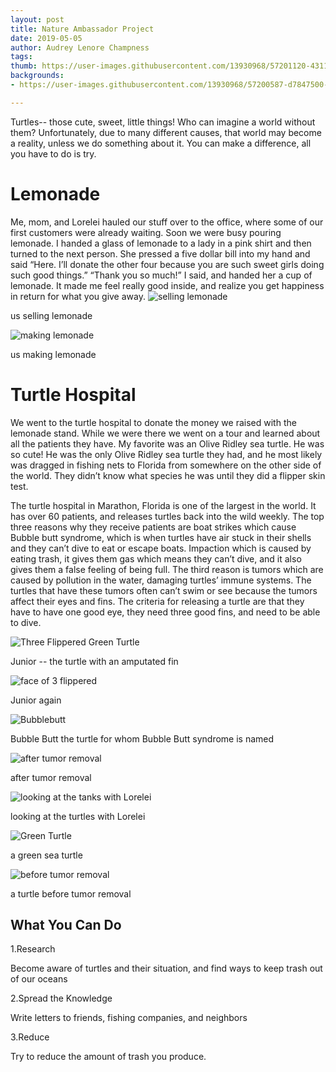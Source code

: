 ```yaml
---
layout: post
title: Nature Ambassador Project
date: 2019-05-05
author: Audrey Lenore Champness
tags:
thumb: https://user-images.githubusercontent.com/13930968/57201120-43111700-6f49-11e9-9e76-42866dc02ef7.png
backgrounds:
- https://user-images.githubusercontent.com/13930968/57200587-d7847500-6f5b-11e9-9697-c90ff7c0eb44.JPG

---
```

Turtles-- those cute, sweet, little things!  Who can imagine a world without them? Unfortunately, due to many different causes,
that world may become a reality, unless we do something about it. You can make a difference, all you have to do is try.

Lemonade
=========
Me, mom, and Lorelei hauled our stuff over to  the office, where some of our first customers were already waiting. 
Soon we were busy pouring lemonade. I handed a glass of lemonade to a lady in a pink shirt and then turned to the next person.
She pressed a five dollar bill into my hand and said “Here. I’ll donate the other four because you are such sweet girls doing such good 
things.”  “Thank you so much!” I said, and handed her a cup of lemonade. It made me feel really good inside, and realize you get 
happiness in return for what you give away.
![selling lemonade](https://user-images.githubusercontent.com/13930968/57200642-5e395200-6f5c-11e9-9207-96e605ba753d.JPG)

us selling lemonade

![making lemonade](https://user-images.githubusercontent.com/13930968/57200682-a5274780-6f5c-11e9-91d7-229b68f74cc1.JPG)

us making lemonade


Turtle Hospital
===============
We went to the turtle hospital to donate the money we raised with the lemonade stand. While we were there we went on a tour and learned 
about all the patients they have. My favorite was an Olive Ridley sea turtle. He was so cute! He was the only Olive Ridley sea turtle
they had, and he most likely was dragged in fishing nets to Florida from somewhere on the other side of the world. They didn’t know what
species he was until they did a flipper skin test.  

The turtle hospital in Marathon, Florida is one of the largest in the world. It has over 60 patients, and releases turtles back into 
the wild weekly. The top three reasons why they receive patients are boat strikes which cause Bubble butt syndrome, which is when turtles
have air stuck in their shells and they can’t dive to eat or escape boats. Impaction which is caused by eating trash, it gives them gas 
which means they can’t dive, and it also gives them a false feeling of being full. The third reason is tumors which are caused by 
pollution in the water, damaging turtles’ immune systems. The turtles that have these tumors often can’t swim or see because the tumors 
affect their eyes and fins. The criteria for releasing a turtle are that they have to have one good eye, they need three good fins, 
and need to be able to dive.

![Three Flippered Green Turtle](https://user-images.githubusercontent.com/13930968/57200563-aad05d80-6f5b-11e9-8f4c-7c1b61990ccb.JPG)

Junior -- the turtle with an amputated fin

![face of 3 flippered](https://user-images.githubusercontent.com/13930968/57200587-d7847500-6f5b-11e9-9697-c90ff7c0eb44.JPG)

Junior again

![Bubblebutt](https://user-images.githubusercontent.com/13930968/57200597-fc78e800-6f5b-11e9-868a-0bcfaec6aa3a.JPG)

Bubble Butt the turtle for whom Bubble Butt syndrome is named

![after tumor removal](https://user-images.githubusercontent.com/13930968/57200606-216d5b00-6f5c-11e9-8923-480d3fc39175.JPG)

after tumor removal 

![looking at the tanks with Lorelei](https://user-images.githubusercontent.com/13930968/57200620-3518c180-6f5c-11e9-8e88-576b47d378c3.JPG)

looking at the turtles with Lorelei 

![Green Turtle](https://user-images.githubusercontent.com/13930968/57200633-49f55500-6f5c-11e9-9255-6de839789c1d.JPG)

a green sea turtle

![before tumor removal](https://user-images.githubusercontent.com/13930968/57200685-b83a1780-6f5c-11e9-8dcb-b356460a5ab2.JPG)
 
a turtle before tumor removal

What You Can Do
---------------

1.Research

Become aware of turtles and their situation, and find ways to keep trash out of our oceans

2.Spread the Knowledge 

Write letters to friends, fishing companies, and neighbors 

3.Reduce

Try to reduce the amount of trash you produce.



